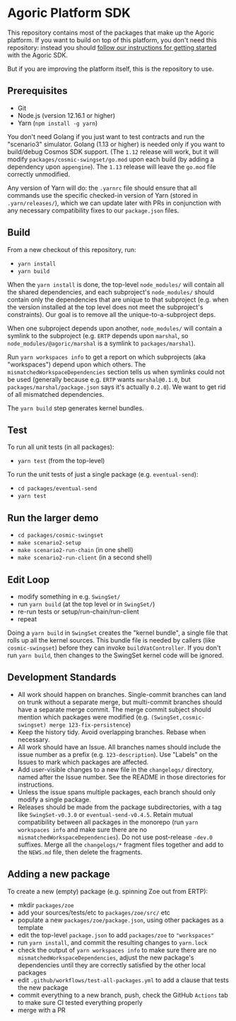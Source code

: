 # Agoric Platform SDK

This repository contains most of the packages that make up the Agoric
platform. If you want to build on top of this platform, you don't need this
repository: instead you should [follow our instructions for getting started](https://agoric.com/documentation/getting-started/) with the Agoric SDK.

But if you are improving the platform itself, this is the repository to use.

## Prerequisites

* Git
* Node.js (version 12.16.1 or higher)
* Yarn (`npm install -g yarn`)

You don't need Golang if you just want to test contracts and run the
"scenario3" simulator.  Golang (1.13 or higher) is needed only if you
want to build/debug Cosmos SDK support.  (The `1.12` release will work, but
it will modify `packages/cosmic-swingset/go.mod` upon each build (by adding
a dependency upon `appengine`). The `1.13` release will leave the `go.mod`
file correctly unmodified.

Any version of Yarn will do: the `.yarnrc` file should ensure that all
commands use the specific checked-in version of Yarn (stored in
`.yarn/releases/`), which we can update later with PRs in conjunction with
any necessary compatibility fixes to our `package.json` files.

## Build

From a new checkout of this repository, run:

* `yarn install`
* `yarn build`

When the `yarn install` is done, the top-level `node_modules/` will contain
all the shared dependencies, and each subproject's `node_modules/` should
contain only the dependencies that are unique to that subproject (e.g. when
the version installed at the top level does not meet the subproject's
constraints). Our goal is to remove all the unique-to-a-subproject deps.

When one subproject depends upon another, `node_modules/` will contain a
symlink to the subproject (e.g. `ERTP` depends upon `marshal`, so
`node_modules/@agoric/marshal` is a symlink to `packages/marshal`).

Run `yarn workspaces info` to get a report on which subprojects (aka
"workspaces") depend upon which others. The `mismatchedWorkspaceDependencies`
section tells us when symlinks could not be used (generally because e.g.
`ERTP` wants `marshal@0.1.0`, but `packages/marshal/package.json` says it's
actually `0.2.0`). We want to get rid of all mismatched dependencies.

The `yarn build` step generates kernel bundles.

## Test

To run all unit tests (in all packages):

* `yarn test` (from the top-level)

To run the unit tests of just a single package (e.g. `eventual-send`):

* `cd packages/eventual-send`
* `yarn test`

## Run the larger demo

* `cd packages/cosmic-swingset`
* `make scenario2-setup`
* `make scenario2-run-chain` (in one shell)
* `make scenario2-run-client` (in a second shell)

## Edit Loop

* modify something in e.g. `SwingSet/`
* run `yarn build` (at the top level or in `SwingSet/`)
* re-run tests or setup/run-chain/run-client
* repeat

Doing a `yarn build` in `SwingSet` creates the "kernel bundle", a single file
that rolls up all the kernel sources. This bundle file is needed by callers
(like `cosmic-swingset`) before they can invoke `buildVatController`. If you
don't run `yarn build`, then changes to the SwingSet kernel code will be
ignored.

## Development Standards

* All work should happen on branches. Single-commit branches can land on
  trunk without a separate merge, but multi-commit branches should have a
  separate merge commit. The merge commit subject should mention which
  packages were modified (e.g. `(SwingSet,cosmic-swingset) merge
  123-fix-persistence`)
* Keep the history tidy. Avoid overlapping branches. Rebase when necessary.
* All work should have an Issue. All branches names should include the issue
  number as a prefix (e.g. `123-description`). Use "Labels" on the Issues to
  mark which packages are affected.
* Add user-visible changes to a new file in the `changelogs/` directory,
  named after the Issue number. See the README in those directories for
  instructions.
* Unless the issue spans multiple packages, each branch should only modify
  a single package.
* Releases should be made from the package subdirectories, with a tag like
  `SwingSet-v0.3.0` or `eventual-send-v0.4.5`. Retain mutual compatibility
  between all packages in the monorepo (run `yarn workspaces info` and make
  sure there are no `mismatchedWorkspaceDependencies`). Do not use
  post-release `-dev.0` suffixes. Merge all the `changelogs/*` fragment files
  together and add to the `NEWS.md` file, then delete the fragments.

## Adding a new package

To create a new (empty) package (e.g. spinning Zoe out from ERTP):

* mkdir `packages/zoe`
* add your sources/tests/etc to `packages/zoe/src/` etc
* populate a new `packages/zoe/package.json`, using other packages as a template
* edit the top-level `package.json` to add `packages/zoe` to `"workspaces"`
* run `yarn install`, and commit the resulting changes to `yarn.lock`
* check the output of `yarn workspaces info` to make sure there are no
  `mismatchedWorkspaceDependencies`, adjust the new package's dependencies
  until they are correctly satisfied by the other local packages
* edit `.github/workflows/test-all-packages.yml` to add a clause that tests
  the new package
* commit everything to a new branch, push, check the GitHub `Actions` tab to
  make sure CI tested everything properly
* merge with a PR
